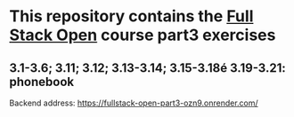 # This repository contains the [Full Stack Open](https://fullstackopen.com/) course part3 exercises

## 3.1-3.6; 3.11; 3.12; 3.13-3.14; 3.15-3.18é 3.19-3.21: phonebook

Backend address: <https://fullstack-open-part3-ozn9.onrender.com/>
